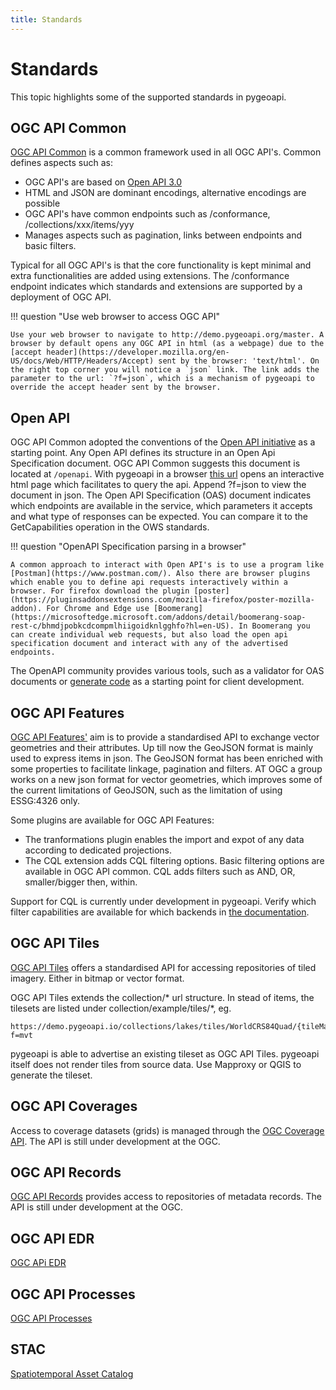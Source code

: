 ```yaml
---
title: Standards
---
```


# Standards

This topic highlights some of the supported standards in pygeoapi.

## OGC API Common

[OGC API Common](https://ogcapi.ogc.org/common/) is a common framework used in all OGC API's. Common defines aspects such as:

- OGC API's are based on [Open API 3.0](https://spec.openapis.org/oas/latest.html)
- HTML and JSON are dominant encodings, alternative encodings are possible
- OGC API's have common endpoints such as /conformance, /collections/xxx/items/yyy 
- Manages aspects such as pagination, links between endpoints and basic filters.

Typical for all OGC API's is that the core functionality is kept minimal and extra functionalities are added using extensions. The /conformance endpoint indicates which standards and extensions are supported by a deployment of OGC API.

!!! question "Use web browser to access OGC API"

    Use your web browser to navigate to http://demo.pygeoapi.org/master. A browser by default opens any OGC API in html (as a webpage) due to the [accept header](https://developer.mozilla.org/en-US/docs/Web/HTTP/Headers/Accept) sent by the browser: 'text/html'. On the right top corner you will notice a `json` link. The link adds the parameter to the url: `?f=json`, which is a mechanism of pygeoapi to override the accept header sent by the browser.

## Open API

OGC API Common adopted the conventions of the [Open API initiative](https://www.openapis.org/about) as a starting point. Any Open API defines its structure in an Open Api Specification document. OGC API Common suggests this document is located at `/openapi`. With pygeoapi in a browser [this url](http://demo.pygeoapi.org/master/openapi) opens an interactive html page which facilitates to query the api. Append ?f=json to view the document in json. The Open API Specification (OAS) document indicates which endpoints are available in the service, which parameters it accepts and what type of responses can be expected. You can compare it to the GetCapabilities operation in the OWS standards. 

!!! question "OpenAPI Specification parsing in a browser" 

    A common approach to interact with Open API's is to use a program like [Postman](https://www.postman.com/). Also there are browser plugins which enable you to define api requests interactively within a browser. For firefox download the plugin [poster](https://pluginsaddonsextensions.com/mozilla-firefox/poster-mozilla-addon). For Chrome and Edge use [Boomerang](https://microsoftedge.microsoft.com/addons/detail/boomerang-soap-rest-c/bhmdjpobkcdcompmlhiigoidknlgghfo?hl=en-US). In Boomerang you can create individual web requests, but also load the open api specification document and interact with any of the advertised endpoints. 

The OpenAPI community provides various tools, such as a validator for OAS documents or [generate code](https://swagger.io/tools/swagger-codegen/) as a starting point for client development.

## OGC API Features

[OGC API Features'](https://ogcapi.ogc.org/features/) aim is to provide a standardised API to exchange vector geometries and their attributes. Up till now the GeoJSON format is mainly used to express items in json. The GeoJSON format has been enriched with some properties to facilitate linkage, pagination and filters. AT OGC a group works on a new json format for vector geometries, which improves some of the current limitations of GeoJSON, such as the limitation of using ESSG:4326 only.

Some plugins are available for OGC API Features:

- The tranformations plugin enables the import and expot of any data according to dedicated projections.
- The CQL extension adds CQL filtering options. Basic filtering options are available in OGC API common. CQL adds filters such as AND, OR, smaller/bigger then, within.

Support for CQL is currently under development in pygeoapi. Verify which filter capabilities are available for which backends in [the documentation](https://docs.pygeoapi.io/en/latest/cql.html). 

## OGC API Tiles

[OGC API Tiles](https://ogcapi.ogc.org/tiles/) offers a standardised API for accessing repositories of tiled imagery. Either in bitmap or vector format.

OGC API Tiles extends the collection/* url structure. In stead of items, the tilesets are listed under collection/example/tiles/*, eg.

```
https://demo.pygeoapi.io/collections/lakes/tiles/WorldCRS84Quad/{tileMatrix}/{tileRow}/{tileCol}?f=mvt
```

pygeoapi is able to advertise an existing tileset as OGC API Tiles. pygeoapi itself does not render tiles from source data. Use Mapproxy or QGIS to generate the tileset.

## OGC API Coverages

Access to coverage datasets (grids) is managed through the [OGC Coverage API](https://ogcapi.ogc.org/coverages/). The API is still under development at the OGC.

## OGC API Records

[OGC API Records](https://ogcapi.ogc.org/records/) provides access to repositories of metadata records. The API is still under development at the OGC.

## OGC API EDR

[OGC APi EDR](https://ogcapi.ogc.org/edr/)

## OGC API Processes

[OGC API Processes](https://ogcapi.ogc.org/processes/)

## STAC

[Spatiotemporal Asset Catalog](https://stacspec.org/) 